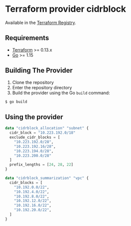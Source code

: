 # Terraform provider cidrblock

Available in the [Terraform Registry](https://registry.terraform.io/providers/amilevskiy/cidrblock/latest).

## Requirements

-	[Terraform](https://www.terraform.io/downloads.html) >= 0.13.x
-	[Go](https://golang.org/doc/install) >= 1.15

## Building The Provider

1. Clone the repository
1. Enter the repository directory
1. Build the provider using the Go `build` command: 
```sh
$ go build
```

## Using the provider

```terraform
data "cidrblock_allocation" "subnet" {
  cidr_block = "10.223.192.0/18"
  exclude_cidr_blocks = [
    "10.223.192.0/28",
    "10.223.192.16/28",
    "10.223.194.0/28",
    "10.223.200.0/28"
  ]
  prefix_lengths = [24, 28, 22]
}

data "cidrblock_summarization" "vpc" {
  cidr_blocks = [
    "10.192.0.0/22",
    "10.192.4.0/22",
    "10.192.8.0/22",
    "10.192.12.0/22",
    "10.192.16.0/22",
    "10.192.20.0/22",
  ]
}
```
